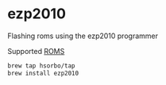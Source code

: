 # ezp2010
Flashing roms using the ezp2010 programmer

Supported [ROMS](roms.md)

```sh
brew tap hsorbo/tap
brew install ezp2010
```
